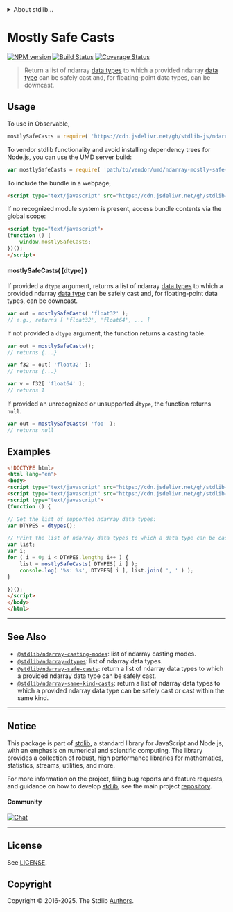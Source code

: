<!--

@license Apache-2.0

Copyright (c) 2023 The Stdlib Authors.

Licensed under the Apache License, Version 2.0 (the "License");
you may not use this file except in compliance with the License.
You may obtain a copy of the License at

   http://www.apache.org/licenses/LICENSE-2.0

Unless required by applicable law or agreed to in writing, software
distributed under the License is distributed on an "AS IS" BASIS,
WITHOUT WARRANTIES OR CONDITIONS OF ANY KIND, either express or implied.
See the License for the specific language governing permissions and
limitations under the License.

-->


<details>
  <summary>
    About stdlib...
  </summary>
  <p>We believe in a future in which the web is a preferred environment for numerical computation. To help realize this future, we've built stdlib. stdlib is a standard library, with an emphasis on numerical and scientific computation, written in JavaScript (and C) for execution in browsers and in Node.js.</p>
  <p>The library is fully decomposable, being architected in such a way that you can swap out and mix and match APIs and functionality to cater to your exact preferences and use cases.</p>
  <p>When you use stdlib, you can be absolutely certain that you are using the most thorough, rigorous, well-written, studied, documented, tested, measured, and high-quality code out there.</p>
  <p>To join us in bringing numerical computing to the web, get started by checking us out on <a href="https://github.com/stdlib-js/stdlib">GitHub</a>, and please consider <a href="https://opencollective.com/stdlib">financially supporting stdlib</a>. We greatly appreciate your continued support!</p>
</details>

# Mostly Safe Casts

[![NPM version][npm-image]][npm-url] [![Build Status][test-image]][test-url] [![Coverage Status][coverage-image]][coverage-url] <!-- [![dependencies][dependencies-image]][dependencies-url] -->

> Return a list of ndarray [data types][@stdlib/ndarray/dtypes] to which a provided ndarray [data type][@stdlib/ndarray/dtypes] can be safely cast and, for floating-point data types, can be downcast.

<!-- Section to include introductory text. Make sure to keep an empty line after the intro `section` element and another before the `/section` close. -->

<section class="intro">

</section>

<!-- /.intro -->

<!-- Package usage documentation. -->



<section class="usage">

## Usage

To use in Observable,

```javascript
mostlySafeCasts = require( 'https://cdn.jsdelivr.net/gh/stdlib-js/ndarray-mostly-safe-casts@umd/browser.js' )
```

To vendor stdlib functionality and avoid installing dependency trees for Node.js, you can use the UMD server build:

```javascript
var mostlySafeCasts = require( 'path/to/vendor/umd/ndarray-mostly-safe-casts/index.js' )
```

To include the bundle in a webpage,

```html
<script type="text/javascript" src="https://cdn.jsdelivr.net/gh/stdlib-js/ndarray-mostly-safe-casts@umd/browser.js"></script>
```

If no recognized module system is present, access bundle contents via the global scope:

```html
<script type="text/javascript">
(function () {
    window.mostlySafeCasts;
})();
</script>
```

#### mostlySafeCasts( \[dtype] )

If provided a `dtype` argument, returns a list of ndarray [data types][@stdlib/ndarray/dtypes] to which a provided ndarray [data type][@stdlib/ndarray/dtypes] can be safely cast and, for floating-point data types, can be downcast.

```javascript
var out = mostlySafeCasts( 'float32' );
// e.g., returns [ 'float32', 'float64', ... ]
```

If not provided a `dtype` argument, the function returns a casting table.

```javascript
var out = mostlySafeCasts();
// returns {...}

var f32 = out[ 'float32' ];
// returns {...}

var v = f32[ 'float64' ];
// returns 1
```

If provided an unrecognized or unsupported `dtype`, the function returns `null`.

```javascript
var out = mostlySafeCasts( 'foo' );
// returns null
```

</section>

<!-- /.usage -->

<!-- Package usage notes. Make sure to keep an empty line after the `section` element and another before the `/section` close. -->

<section class="notes">

</section>

<!-- /.notes -->

<!-- Package usage examples. -->

<section class="examples">

## Examples

<!-- eslint no-undef: "error" -->

```html
<!DOCTYPE html>
<html lang="en">
<body>
<script type="text/javascript" src="https://cdn.jsdelivr.net/gh/stdlib-js/ndarray-dtypes@umd/browser.js"></script>
<script type="text/javascript" src="https://cdn.jsdelivr.net/gh/stdlib-js/ndarray-mostly-safe-casts@umd/browser.js"></script>
<script type="text/javascript">
(function () {

// Get the list of supported ndarray data types:
var DTYPES = dtypes();

// Print the list of ndarray data types to which a data type can be cast...
var list;
var i;
for ( i = 0; i < DTYPES.length; i++ ) {
    list = mostlySafeCasts( DTYPES[ i ] );
    console.log( '%s: %s', DTYPES[ i ], list.join( ', ' ) );
}

})();
</script>
</body>
</html>
```

</section>

<!-- /.examples -->

<!-- Section to include cited references. If references are included, add a horizontal rule *before* the section. Make sure to keep an empty line after the `section` element and another before the `/section` close. -->

<section class="references">

</section>

<!-- /.references -->

<!-- Section for related `stdlib` packages. Do not manually edit this section, as it is automatically populated. -->

<section class="related">

* * *

## See Also

-   <span class="package-name">[`@stdlib/ndarray-casting-modes`][@stdlib/ndarray/casting-modes]</span><span class="delimiter">: </span><span class="description">list of ndarray casting modes.</span>
-   <span class="package-name">[`@stdlib/ndarray-dtypes`][@stdlib/ndarray/dtypes]</span><span class="delimiter">: </span><span class="description">list of ndarray data types.</span>
-   <span class="package-name">[`@stdlib/ndarray-safe-casts`][@stdlib/ndarray/safe-casts]</span><span class="delimiter">: </span><span class="description">return a list of ndarray data types to which a provided ndarray data type can be safely cast.</span>
-   <span class="package-name">[`@stdlib/ndarray-same-kind-casts`][@stdlib/ndarray/same-kind-casts]</span><span class="delimiter">: </span><span class="description">return a list of ndarray data types to which a provided ndarray data type can be safely cast or cast within the same kind.</span>

</section>

<!-- /.related -->

<!-- Section for all links. Make sure to keep an empty line after the `section` element and another before the `/section` close. -->


<section class="main-repo" >

* * *

## Notice

This package is part of [stdlib][stdlib], a standard library for JavaScript and Node.js, with an emphasis on numerical and scientific computing. The library provides a collection of robust, high performance libraries for mathematics, statistics, streams, utilities, and more.

For more information on the project, filing bug reports and feature requests, and guidance on how to develop [stdlib][stdlib], see the main project [repository][stdlib].

#### Community

[![Chat][chat-image]][chat-url]

---

## License

See [LICENSE][stdlib-license].


## Copyright

Copyright &copy; 2016-2025. The Stdlib [Authors][stdlib-authors].

</section>

<!-- /.stdlib -->

<!-- Section for all links. Make sure to keep an empty line after the `section` element and another before the `/section` close. -->

<section class="links">

[npm-image]: http://img.shields.io/npm/v/@stdlib/ndarray-mostly-safe-casts.svg
[npm-url]: https://npmjs.org/package/@stdlib/ndarray-mostly-safe-casts

[test-image]: https://github.com/stdlib-js/ndarray-mostly-safe-casts/actions/workflows/test.yml/badge.svg?branch=main
[test-url]: https://github.com/stdlib-js/ndarray-mostly-safe-casts/actions/workflows/test.yml?query=branch:main

[coverage-image]: https://img.shields.io/codecov/c/github/stdlib-js/ndarray-mostly-safe-casts/main.svg
[coverage-url]: https://codecov.io/github/stdlib-js/ndarray-mostly-safe-casts?branch=main

<!--

[dependencies-image]: https://img.shields.io/david/stdlib-js/ndarray-mostly-safe-casts.svg
[dependencies-url]: https://david-dm.org/stdlib-js/ndarray-mostly-safe-casts/main

-->

[chat-image]: https://img.shields.io/gitter/room/stdlib-js/stdlib.svg
[chat-url]: https://app.gitter.im/#/room/#stdlib-js_stdlib:gitter.im

[stdlib]: https://github.com/stdlib-js/stdlib

[stdlib-authors]: https://github.com/stdlib-js/stdlib/graphs/contributors

[umd]: https://github.com/umdjs/umd
[es-module]: https://developer.mozilla.org/en-US/docs/Web/JavaScript/Guide/Modules

[deno-url]: https://github.com/stdlib-js/ndarray-mostly-safe-casts/tree/deno
[deno-readme]: https://github.com/stdlib-js/ndarray-mostly-safe-casts/blob/deno/README.md
[umd-url]: https://github.com/stdlib-js/ndarray-mostly-safe-casts/tree/umd
[umd-readme]: https://github.com/stdlib-js/ndarray-mostly-safe-casts/blob/umd/README.md
[esm-url]: https://github.com/stdlib-js/ndarray-mostly-safe-casts/tree/esm
[esm-readme]: https://github.com/stdlib-js/ndarray-mostly-safe-casts/blob/esm/README.md
[branches-url]: https://github.com/stdlib-js/ndarray-mostly-safe-casts/blob/main/branches.md

[stdlib-license]: https://raw.githubusercontent.com/stdlib-js/ndarray-mostly-safe-casts/main/LICENSE

<!-- <related-links> -->

[@stdlib/ndarray/casting-modes]: https://github.com/stdlib-js/ndarray-casting-modes/tree/umd

[@stdlib/ndarray/dtypes]: https://github.com/stdlib-js/ndarray-dtypes/tree/umd

[@stdlib/ndarray/safe-casts]: https://github.com/stdlib-js/ndarray-safe-casts/tree/umd

[@stdlib/ndarray/same-kind-casts]: https://github.com/stdlib-js/ndarray-same-kind-casts/tree/umd

<!-- </related-links> -->

</section>

<!-- /.links -->
